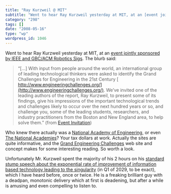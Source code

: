 ```yaml
---
title: "Ray Kurzweil @ MIT"
subtitle: "Went to hear Ray Kurzweil yesterday at MIT, at an [event jointly sponsored by IEEE and GBC/ACM Robot..."
category: "298"
tags: []
date: "2008-05-16"
type: "wp"
wordpress_id: 1046
---
```

Went to hear Ray Kurzweil yesterday at MIT, at an [event jointly sponsored by IEEE and GBC/ACM Robotics Sigs](http://www.ieeeboston.org/robotics_and_automation.htm). The blurb said:
> “[…] With input from people around the world, an international group of leading technological thinkers were asked to identify the Grand Challenges for Engineering in the 21st Century [
http://www.engineeringchallenges.org/](http://www.engineeringchallenges.org/). We’ve invited one of the leading authors of the report, Ray Kurzweil, to present some of its findings, give his impressions of the important technological trends and challenges likely to occur over the next hundred years or so, and challenge you, some of the leading students, researchers, and industry practitioners from the Boston and New England area, to help solve them.” (from [Event Invitation](http://www.ieeeboston.org/robotics_and_automation.htm))

Who knew there actually was a [National Academy of Engineering](http://www.nae.edu/nae/naehome.nsf/weblinks/NAEW-4NHMQM?OpenDocument), or even [The National Academies](http://www.nationalacademies.org/)? Your tax dollars at work. Actually the sites are quite informative, and the [Grand Engineering Challenges](http://www.engineeringchallenges.org/) web site and concept makes for some interesting reading. So worth a look.

Unfortunately Mr. Kurzweil spent the majority of his 2 hours on his [standard stump speech about the exponential rate of improvement of information based technology leading to the singularity](http://www.kurzweilai.net) (in Q1 of 2029, to be exact), which I have heard before, once or twice. He is a freaking brilliant guy with a deadpan, monotonic delivery which at first is deadening, but after a while is amusing and even compelling to listen to.